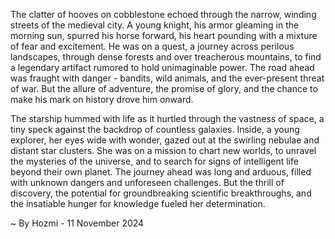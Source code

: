 
The clatter of hooves on cobblestone echoed through the narrow, winding streets of the medieval city. A young knight, his armor gleaming in the morning sun, spurred his horse forward, his heart pounding with a mixture of fear and excitement. He was on a quest, a journey across perilous landscapes, through dense forests and over treacherous mountains, to find a legendary artifact rumored to hold unimaginable power. The road ahead was fraught with danger - bandits, wild animals, and the ever-present threat of war. But the allure of adventure, the promise of glory, and the chance to make his mark on history drove him onward.

The starship hummed with life as it hurtled through the vastness of space, a tiny speck against the backdrop of countless galaxies. Inside, a young explorer, her eyes wide with wonder, gazed out at the swirling nebulae and distant star clusters. She was on a mission to chart new worlds, to unravel the mysteries of the universe, and to search for signs of intelligent life beyond their own planet. The journey ahead was long and arduous, filled with unknown dangers and unforeseen challenges. But the thrill of discovery, the potential for groundbreaking scientific breakthroughs, and the insatiable hunger for knowledge fueled her determination. 

~ By Hozmi - 11 November 2024
